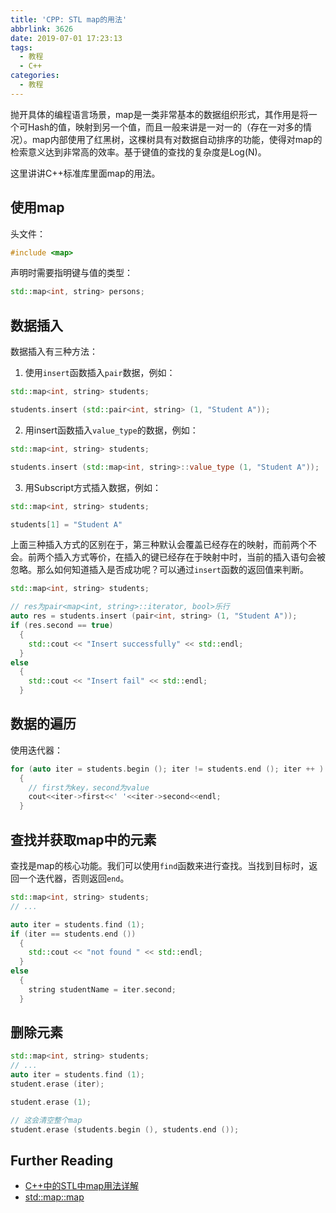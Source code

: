 ```yaml
---
title: 'CPP: STL map的用法'
abbrlink: 3626
date: 2019-07-01 17:23:13
tags:
  - 教程
  - C++
categories:
  - 教程
---
```


抛开具体的编程语言场景，map是一类非常基本的数据组织形式，其作用是将一个可Hash的值，映射到另一个值，而且一般来讲是一对一的（存在一对多的情况）。map内部使用了红黑树，这棵树具有对数据自动排序的功能，使得对map的检索意义达到非常高的效率。基于键值的查找的复杂度是Log(N)。

这里讲讲C++标准库里面map的用法。

## 使用map

头文件：

```cpp
#include <map>
```

声明时需要指明键与值的类型：

```cpp
std::map<int, string> persons;
```

## 数据插入

数据插入有三种方法：

1. 使用`insert`函数插入`pair`数据，例如：

```cpp
std::map<int, string> students;

students.insert (std::pair<int, string> (1, "Student A"));
```

2. 用insert函数插入`value_type`的数据，例如：

```cpp
std::map<int, string> students;

students.insert (std::map<int, string>::value_type (1, "Student A"));
```

3. 用Subscript方式插入数据，例如：

```cpp
std::map<int, string> students;

students[1] = "Student A"
```

上面三种插入方式的区别在于，第三种默认会覆盖已经存在的映射，而前两个不会。前两个插入方式等价，在插入的键已经存在于映射中时，当前的插入语句会被忽略。那么如何知道插入是否成功呢？可以通过`insert`函数的返回值来判断。

```cpp
std::map<int, string> students;

// res为pair<map<int, string>::iterator, bool>乐行
auto res = students.insert (pair<int, string> (1, "Student A"));
if (res.second == true)
  {
    std::cout << "Insert successfully" << std::endl;
  }
else
  {
    std::cout << "Insert fail" << std::endl;
  }

```

## 数据的遍历

使用迭代器：

```cpp
for (auto iter = students.begin (); iter != students.end (); iter ++ )
  {
    // first为key，second为value
    cout<<iter->first<<' '<<iter->second<<endl;  
  }
```

## 查找并获取map中的元素

查找是map的核心功能。我们可以使用`find`函数来进行查找。当找到目标时，返回一个迭代器，否则返回`end`。

```cpp
std::map<int, string> students;
// ...

auto iter = students.find (1);
if (iter == students.end ())
  {
    std::cout << "not found " << std::endl;
  }
else
  {
    string studentName = iter.second;
  }
```

## 删除元素

```cpp
std::map<int, string> students;
// ...
auto iter = students.find (1);
student.erase (iter);

student.erase (1);

// 这会清空整个map
student.erase (students.begin (), students.end ());
```

## Further Reading

- [C++中的STL中map用法详解](https://www.cnblogs.com/fnlingnzb-learner/p/5833051.html)
- [std::map::map](http://www.cplusplus.com/reference/map/map/map/)
